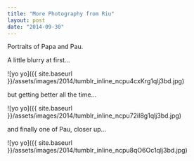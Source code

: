 ```yaml
---
title: "More Photography from Riu"
layout: post
date: "2014-09-30"
---
```


Portraits of Papa and Pau.

A little blurry at first…

![yo yo]({{ site.baseurl }}/assets/images/2014/tumblr_inline_ncpu4cxKrg1qlj3bd.jpg)

but getting better all the time…

![yo yo]({{ site.baseurl }}/assets/images/2014/tumblr_inline_ncpu72iI8g1qlj3bd.jpg)

and finally one of Pau, closer up…

![yo yo]({{ site.baseurl }}/assets/images/2014/tumblr_inline_ncpu8qO6Oc1qlj3bd.jpg)
